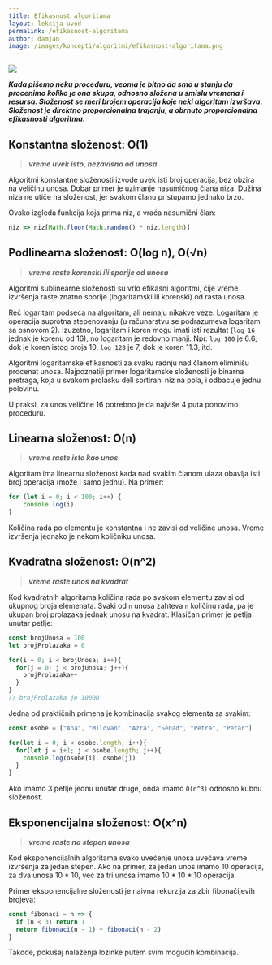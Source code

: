 ```yaml
---
title: Efikasnost algoritama
layout: lekcija-uvod
permalink: /efikasnost-algoritama
author: damjan
image: /images/koncepti/algoritmi/efikasnost-algoritama.png
---
```


![]({{page.image}})

***Kada pišemo neku proceduru, veoma je bitno da smo u stanju da procenimo koliko je ona skupa, odnosno složena u smislu vremena i resursa. Složenost se meri brojem operacija koje neki algoritam izvršava. Složenost je direktno proporcionalna trajanju, a obrnuto proporcionalna efikasnosti algoritma.***

## Konstantna složenost: O(1)
> ***vreme uvek isto, nezavisno od unosa***

Algoritmi konstantne složenosti izvode uvek isti broj operacija, bez obzira na veličinu unosa. Dobar primer je uzimanje nasumičnog člana niza. Dužina niza ne utiče na složenost, jer svakom članu pristupamo jednako brzo.

Ovako izgleda funkcija koja prima niz, a vraća nasumični član:

```js
niz => niz[Math.floor(Math.random() * niz.length)]
```

## Podlinearna složenost: O(log n), O(&radic;n)
> ***vreme raste korenski ili sporije od unosa***

Algoritmi sublinearne složenosti su vrlo efikasni algoritmi, čije vreme izvršenja raste znatno sporije (logaritamski ili korenski) od rasta unosa.

Reč logaritam podseća na algoritam, ali nemaju nikakve veze. Logaritam je operacija suprotna stepenovanju (u računarstvu se podrazumeva logaritam sa osnovom 2). Izuzetno, logaritam i koren mogu imati isti rezultat (`log 16` jednak je korenu od 16), no logaritam je redovno manji. Npr. `log 100` je 6.6, dok je koren istog broja 10, `log 128` je 7, dok je koren 11.3, itd.

Algoritmi logaritamske efikasnosti za svaku radnju nad članom eliminišu procenat unosa. Najpoznatiji primer logaritamske složenosti je binarna pretraga, koja u svakom prolasku deli sortirani niz na pola, i odbacuje jednu polovinu.

U praksi, za unos veličine 16 potrebno je da najviše 4 puta ponovimo proceduru.

## Linearna složenost: O(n)
> ***vreme raste isto kao unos***

Algoritam ima linearnu složenost kada nad svakim članom ulaza obavlja isti broj operacija (može i samo jednu). Na primer:

```js
for (let i = 0; i < 100; i++) {  
    console.log(i)
}
```

Količina rada po elementu je konstantna i ne zavisi od veličine unosa. Vreme izvršenja jednako je nekom količniku unosa.

## Kvadratna složenost: O(n^2)
> ***vreme raste unos na kvadrat***

Kod kvadratnih algoritama količina rada po svakom elementu zavisi od ukupnog broja elemenata. Svaki od `n` unosa zahteva `n` količinu rada, pa je ukupan broj prolazaka jednak unosu na kvadrat. Klasičan primer je petlja unutar petlje:

```js
const brojUnosa = 100
let brojProlazaka = 0

for(i = 0; i < brojUnosa; i++){
  for(j = 0; j < brojUnosa; j++){
    brojProlazaka++
  }
}
// brojProlazaka je 10000
```

Jedna od praktičnih primena je kombinacija svakog elementa sa svakim:

```js
const osobe = ["Ana", "Milovan", "Azra", "Senad", "Petra", "Petar"]

for(let i = 0; i < osobe.length; i++){
  for(let j = i+1; j < osobe.length; j++){
    console.log(osobe[i], osobe[j])
  }
}
```

Ako imamo 3 petlje jednu unutar druge, onda imamo `O(n^3)` odnosno kubnu složenost.

## Eksponencijalna složenost: O(x^n)
> ***vreme raste na stepen unosa***

Kod eksponencijalnih algoritama svako uvećenje unosa uvećava vreme izvršenja za jedan stepen. Ako na primer, za jedan unos imamo 10 operacija, za dva unosa 10 * 10, već za tri unosa imamo 10 * 10 * 10 operacija.

Primer eksponencijalne složenosti je naivna rekurzija za zbir fibonačijevih brojeva:

```js
const fibonaci = n => {
  if (n < 3) return 1
  return fibonaci(n - 1) + fibonaci(n - 2)
}
```

Takođe, pokušaj nalaženja lozinke putem svim mogućih kombinacija.
